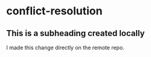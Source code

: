 # conflict-resolution

## This is a subheading created locally

I made this change directly on the remote repo.
